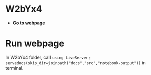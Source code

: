 # W2bYx4

- [**Go to webpage**](https://fverdugo.github.io/W2bYx4/dev)

# Run webpage
In W2bYx4 folder, call `using LiveServer; servedocs(skip_dir=joinpath("docs","src","notebook-output"))` in terminal. 

